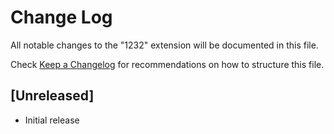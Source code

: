 # Change Log
All notable changes to the "1232" extension will be documented in this file.

Check [Keep a Changelog](http://keepachangelog.com/) for recommendations on how to structure this file.

## [Unreleased]
- Initial release